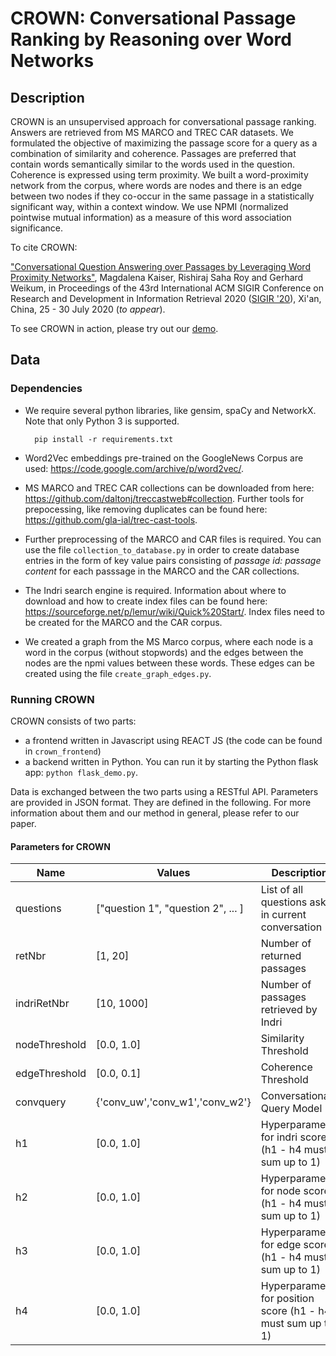CROWN: **C**onversational Passage **R**anking by Reasoning **o**ver **W**ord **N**etworks
============

Description
------------

CROWN is an unsupervised approach for conversational passage ranking. Answers are retrieved from MS MARCO and TREC CAR datasets. We formulated the objective of maximizing the passage score for a query as a combination of similarity and coherence. Passages are preferred that contain words semantically similar to the words used in the question. Coherence is expressed using term proximity. We built a word-proximity network from the corpus, where words are nodes and there is an edge between two nodes if they co-occur in the same passage in a statistically significant way, within a context window. We use NPMI (normalized pointwise mutual information) as a measure of this word association significance.

To cite CROWN: 

["Conversational Question Answering over Passages by Leveraging Word Proximity Networks"](https://arxiv.org/pdf/2004.13117.pdf), Magdalena Kaiser, Rishiraj Saha Roy and Gerhard Weikum, in Proceedings of the 43rd International ACM SIGIR Conference on Research and Development in Information Retrieval 2020 ([SIGIR '20](https://sigir.org/sigir2020/)), Xi'an, China, 25 - 30 July 2020 (*to appear*).
            
To see CROWN in action, please try out our [demo](http://crown.mpi-inf.mpg.de).

Data
------

### Dependencies ####

* We require several python libraries, like gensim, spaCy and NetworkX. Note that only Python 3 is supported.

        pip install -r requirements.txt


* Word2Vec embeddings pre-trained on the GoogleNews Corpus are used: https://code.google.com/archive/p/word2vec/. 

* MS MARCO and TREC CAR collections can be downloaded from here: https://github.com/daltonj/treccastweb#collection. Further tools for prepocessing, like removing duplicates can be found here: https://github.com/gla-ial/trec-cast-tools.

* Further preprocessing of the MARCO and CAR files is required. You can use the file `collection_to_database.py` in order to create database entries in the form of key value pairs consisting of *passage id: passage content* for each passsage in the MARCO and the CAR collections.

* The Indri search engine is required. Information about where to download and how to create index files can be found here: https://sourceforge.net/p/lemur/wiki/Quick%20Start/. Index files need to be created for the MARCO and the CAR corpus. 

* We created a graph from the MS Marco corpus, where each node is a word in the corpus (without stopwords) and the edges between the nodes are the npmi values between these words. These edges can be created using the file `create_graph_edges.py`.



### Running CROWN ####

CROWN consists of two parts: 
* a frontend written in Javascript using REACT JS (the code can be found in `crown_frontend`)
* a backend written in Python. You can run it by starting the Python flask app: `python flask_demo.py`.
  
Data is exchanged between the two parts using a RESTful API.
Parameters are provided in JSON format. They are defined in the following. 
For more information about them and our method in general, please refer to our paper.

#### Parameters for CROWN ####

|Name | Values   |   Description |
| ---- | ------------ | ------------|
|questions | ["question 1", "question 2", ... ] | List of all questions asked in current conversation |
|retNbr | [1, 20] | Number of returned passages |
|indriRetNbr |[10, 1000] | Number of passages retrieved by Indri|
|nodeThreshold |[0.0, 1.0] | Similarity Threshold|
|edgeThreshold |[0.0, 0.1] | Coherence Threshold|
|convquery |{'conv_uw','conv_w1','conv_w2'} | Conversational Query Model|
|h1    |[0.0, 1.0] | Hyperparameter for indri score (h1 - h4 must sum up to 1)|
|h2   | [0.0, 1.0] | Hyperparameter for node score (h1 - h4 must sum up to 1)|
|h3  |  [0.0, 1.0] | Hyperparameter for edge score (h1 - h4 must sum up to 1) |
|h4 |   [0.0, 1.0] | Hyperparameter for position score (h1 - h4 must sum up to 1) |

